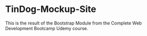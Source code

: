 # TinDog-Mockup-Site
This is the result of the Bootstrap Module from the Complete Web Development Bootcamp Udemy course.
